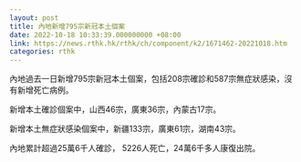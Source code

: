 ```yaml
---
layout: post
title: 內地新增795宗新冠本土個案
date: 2022-10-18 10:33:39.000000000 +08:00
link: https://news.rthk.hk/rthk/ch/component/k2/1671462-20221018.htm
categories: rthk
---
```


內地過去一日新增795宗新冠本土個案，包括208宗確診和587宗無症狀感染，沒有新增死亡病例。

新增本土確診個案中，山西46宗，廣東36宗，內蒙古17宗。

新增本土無症狀感染個案中，新疆133宗，廣東61宗，湖南43宗。

內地累計超過25萬6千人確診， 5226人死亡，24萬6千多人康復出院。
